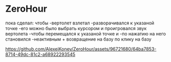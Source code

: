 # ZeroHour
пока сделал: чтобы 
-вертолет взлетал 
-разворачивался к указаной точке
-его можно было выбрать курсором и проигровался звук вертолета
-чтобы перемещался к указаной точке и -по нажатию на него становился 
-неактивным + возвращение на базу по клику на базу


https://github.com/AlexeiKonev/ZeroHour/assets/96721680/64ba7853-8714-49dc-81c2-a68922293545

